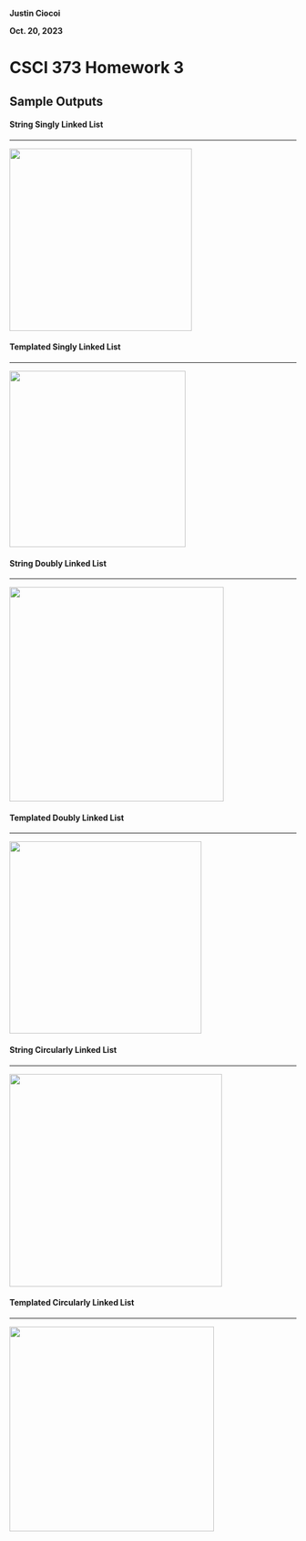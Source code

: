 **Justin Ciocoi**

**Oct. 20, 2023**

# CSCI 373 Homework 3

## Sample Outputs

#### String Singly Linked List

****

<img title="" src="file:///C:/Users/Justin/Pictures/marktextImages/e01fce88295167adfe1671e55f1573e522495c53.png" alt="" data-align="center" width="320">

#### Templated Singly Linked List

****

<img title="" src="file:///C:/Users/Justin/Pictures/marktextImages/6f96ce5b42a2edab34bd09060a53d440fc1660ea.png" alt="" data-align="center" width="309">

<div style="page-break-after: always;"></div>

#### String Doubly Linked List

****

<img title="" src="file:///C:/Users/Justin/Pictures/marktextImages/ce13b8ff060d62dc442c53a4527266a6a28cf95a.png" alt="" data-align="center" width="376">

#### Templated Doubly Linked List

****

<img title="" src="file:///C:/Users/Justin/Pictures/marktextImages/e7efff3e6794414726719804a9e5cabc56ca31d6.png" alt="" data-align="center" width="337">

<div style="page-break-after: always;"></div>


#### String Circularly Linked List

****

<img title="" src="file:///C:/Users/Justin/Pictures/marktextImages/aeda319bc131f15e83efb2844156c4910f1b3b66.png" alt="" data-align="center" width="373">

#### Templated Circularly Linked List

****

<img title="" src="file:///C:/Users/Justin/Pictures/marktextImages/9aab3a7f2ce3e511a337cdda02464147799886ff.png" alt="" data-align="center" width="359">
